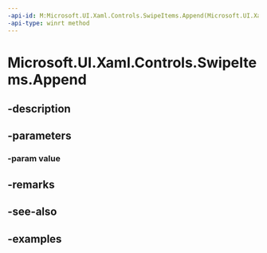 ```yaml
---
-api-id: M:Microsoft.UI.Xaml.Controls.SwipeItems.Append(Microsoft.UI.Xaml.Controls.SwipeItem)
-api-type: winrt method
---
```


<!-- Method syntax.
public void SwipeItems.Append(SwipeItem value)
-->

# Microsoft.UI.Xaml.Controls.SwipeItems.Append

## -description

## -parameters
### -param value

## -remarks

## -see-also

## -examples


